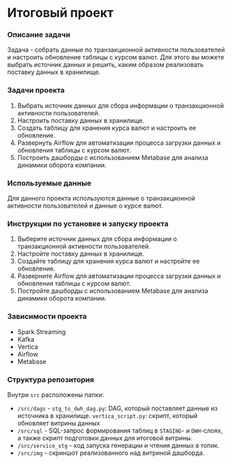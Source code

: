 # Итоговый проект

### Описание задачи
Задача - собрать данные по транзакционной активности пользователей и настроить обновление таблицы с курсом валют. Для этого вы можете выбрать источник данных и решить, каким образом реализовать поставку данных в хранилище.

### Задачи проекта
1. Выбрать источник данных для сбора информации о транзакционной активности пользователей.
2. Настроить поставку данных в хранилище.
3. Создать таблицу для хранения курса валют и настроить ее обновление.
4. Развернуть Airflow для автоматизации процесса загрузки данных и обновления таблицы с курсом валют.
5. Построить дашборды с использованием Metabase для анализа динамики оборота компании.

### Используемые данные
Для данного проекта используются данные о транзакционной активности пользователей и данные о курсе валют.

### Инструкции по установке и запуску проекта
1. Выберите источник данных для сбора информации о транзакционной активности пользователей.
2. Настройте поставку данных в хранилище.
3. Создайте таблицу для хранения курса валют и настройте ее обновление.
4. Разверните Airflow для автоматизации процесса загрузки данных и обновления таблицы с курсом валют.
5. Постройте дашборды с использованием Metabase для анализа динамики оборота компании.

### Зависимости проекта
- Spark Streaming
- Kafka
- Vertica
- Airflow
- Metabase

### Структура репозитория

Внутри `src` расположены папки:
- `/src/dags` - `stg_to_dwh_dag.py`: DAG, который поставляет данные из источника в хранилище. `vertica_script.py`: скрипт, который обновляет витрины данных
- `/src/sql` - SQL-запрос формирования таблиц в `STAGING`- и `DWH`-слоях, а также скрипт подготовки данных для итоговой витрины.
- `/src/service_stg` - код запуска генерации и чтения данных в топик.
- `/src/img` - скриншот реализованного над витриной дашборда.
